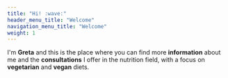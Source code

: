 ```yaml
---
title: "Hi! :wave:"
header_menu_title: "Welcome"
navigation_menu_title: "Welcome"
weight: 1
---
```


I'm **Greta** and this is the place where you can find more **information**
about me and the **consultations** I offer in the nutrition field, with a focus on
**vegetarian** and **vegan** diets.

<!-- Single-page approach is oriented towards small to medium content length, that won't overwhelm the user.  -->
<!-- You can also delegate lengthier, less important or more sizeable content to [dedicated pages](services). -->
